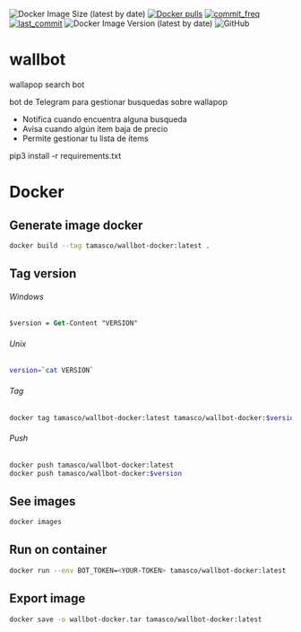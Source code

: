 ![Docker Image Size (latest by date)](https://img.shields.io/docker/image-size/tamasco/wallbot-docker) [![Docker pulls](https://img.shields.io/docker/pulls/tamasco/wallbot-docker?style=flat-square)](https://hub.docker.com/r/tamasco/wallbot-docker) [![commit_freq](https://img.shields.io/github/commit-activity/m/Borja-Garduno/wallbot?style=flat-square)](https://github.com/Borja-Garduno/wallbot/commits) [![last_commit](https://img.shields.io/github/last-commit/Borja-Garduno/wallbot?style=flat-square)](https://github.com/Borja-Garduno/wallbot/commits) ![Docker Image Version (latest by date)](https://img.shields.io/docker/v/tamasco/wallbot-docker) ![GitHub](https://img.shields.io/github/license/Borja-Garduno/wallbot)


# wallbot
wallapop search bot

bot de Telegram para gestionar busquedas sobre wallapop

- Notifica cuando encuentra alguna busqueda
- Avisa cuando algún ítem baja de precio
- Permite gestionar tu lista de ítems

pip3 install -r requirements.txt

# Docker

## Generate image docker

```bash
docker build --tag tamasco/wallbot-docker:latest .
```

## Tag version

###### Windows
```ps
$version = Get-Content "VERSION"
```
###### Unix
```bash
version=`cat VERSION`
```

###### Tag
```bash
docker tag tamasco/wallbot-docker:latest tamasco/wallbot-docker:$version
```
###### Push
```bash
docker push tamasco/wallbot-docker:latest 
docker push tamasco/wallbot-docker:$version
```
## See images

```bash
docker images
```

## Run on container

```bash
docker run --env BOT_TOKEN=<YOUR-TOKEN> tamasco/wallbot-docker:latest --name wallbot
```

## Export image
```bash
docker save -o wallbot-docker.tar tamasco/wallbot-docker:latest
```